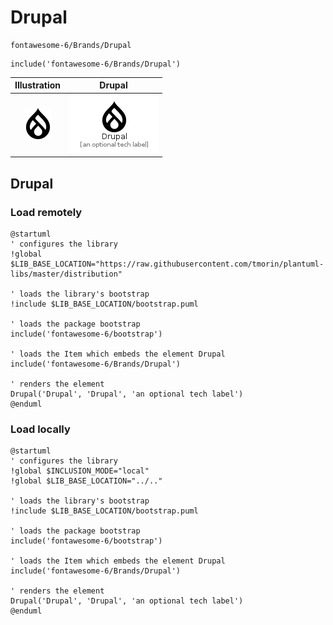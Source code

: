 # Drupal


```text
fontawesome-6/Brands/Drupal
```

```text
include('fontawesome-6/Brands/Drupal')
```



| Illustration | Drupal |
| :---: | :---: |
| ![illustration for Illustration](../../fontawesome-6/Brands/Drupal.png) | ![illustration for Drupal](../../fontawesome-6/Brands/Drupal.Local.png) |




## Drupal

### Load remotely
```plantuml
@startuml
' configures the library
!global $LIB_BASE_LOCATION="https://raw.githubusercontent.com/tmorin/plantuml-libs/master/distribution"

' loads the library's bootstrap
!include $LIB_BASE_LOCATION/bootstrap.puml

' loads the package bootstrap
include('fontawesome-6/bootstrap')

' loads the Item which embeds the element Drupal
include('fontawesome-6/Brands/Drupal')

' renders the element
Drupal('Drupal', 'Drupal', 'an optional tech label')
@enduml
```

### Load locally
```plantuml
@startuml
' configures the library
!global $INCLUSION_MODE="local"
!global $LIB_BASE_LOCATION="../.."

' loads the library's bootstrap
!include $LIB_BASE_LOCATION/bootstrap.puml

' loads the package bootstrap
include('fontawesome-6/bootstrap')

' loads the Item which embeds the element Drupal
include('fontawesome-6/Brands/Drupal')

' renders the element
Drupal('Drupal', 'Drupal', 'an optional tech label')
@enduml
```

